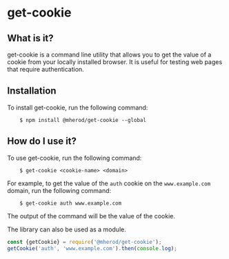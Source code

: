 # get-cookie

## What is it?

get-cookie is a command line utility that allows you to get the value of a cookie from your locally installed browser.
It is useful for testing web pages that require authentication.

## Installation

To install get-cookie, run the following command:

        $ npm install @mherod/get-cookie --global

## How do I use it?

To use get-cookie, run the following command:

        $ get-cookie <cookie-name> <domain>

For example, to get the value of the `auth` cookie on the `www.example.com` domain, run the following command:

        $ get-cookie auth www.example.com

The output of the command will be the value of the cookie.

The library can also be used as a module.

```javascript
const {getCookie} = require('@mherod/get-cookie');
getCookie('auth', 'www.example.com').then(console.log);
```

